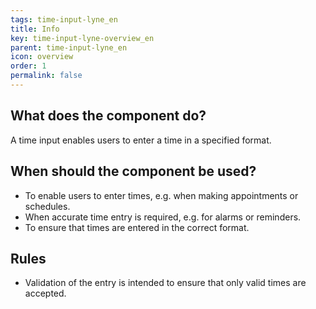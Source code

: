 ```yaml
---
tags: time-input-lyne_en
title: Info
key: time-input-lyne-overview_en
parent: time-input-lyne_en
icon: overview
order: 1
permalink: false
---
```


## What does the component do?
A time input enables users to enter a time in a specified format.

## When should the component be used?
* To enable users to enter times, e.g. when making appointments or schedules.
* When accurate time entry is required, e.g. for alarms or reminders.
* To ensure that times are entered in the correct format.

## Rules
* Validation of the entry is intended to ensure that only valid times are accepted.